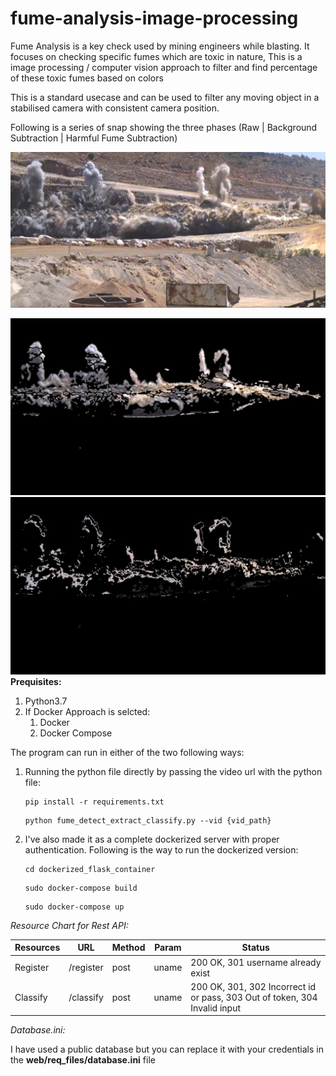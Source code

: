 # fume-analysis-image-processing

Fume Analysis is a key check used by mining engineers while blasting. It focuses on checking specific fumes which are toxic in nature, This is a image processing / computer vision approach to filter and find percentage of these toxic fumes based on colors

This is a standard usecase and can be used to filter any moving object in a stabilised camera with consistent camera position.

Following is a series of snap showing the three phases (Raw | Background Subtraction | Harmful Fume Subtraction)

![1656002308520](image/README/1656002308520.png)

![1656001881048](image/README/1656001881048.png)![1656001907037](image/README/1656001907037.png)**Prequisites:**

1. Python3.7
2. If Docker Approach is selcted:
   1. Docker
   2. Docker Compose

The program can run in either of the two following ways:

1. Running the python file directly by passing the video url with the python file:

   ```
   pip install -r requirements.txt
   ```

   ```
   python fume_detect_extract_classify.py --vid {vid_path}
   ```
2. I've also made it as a complete dockerized server with proper authentication.
   Following is the way to run the dockerized version:

   ```
   cd dockerized_flask_container
   ```

   ```
   sudo docker-compose build
   ```

   ```
   sudo docker-compose up
   ```

*Resource Chart for Rest API:*

| Resources | URL       | Method | Param | Status                                                                     |
| --------- | --------- | ------ | ----- | -------------------------------------------------------------------------- |
| Register  | /register | post   | uname | 200 OK, 301 username already exist                                         |
| Classify  | /classify | post   | uname | 200 OK, 301, 302 Incorrect id or pass, 303 Out of token, 304 Invalid input |

*Database.ini:*

I have used a public database but you can replace it with your credentials in the **web/req_files/database.ini** file
